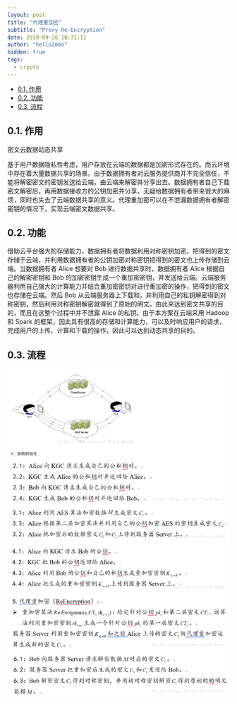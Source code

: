 ```yaml
---
layout: post
title: "代理重加密"
subtitle: "Proxy Re-Encryption"
date: 2019-09-26 10:31:11
author: "hello2mao"
hidden: true
tags:
  - crypto
---
```


<!-- TOC -->

- [0.1. 作用](#01-%e4%bd%9c%e7%94%a8)
- [0.2. 功能](#02-%e5%8a%9f%e8%83%bd)
- [0.3. 流程](#03-%e6%b5%81%e7%a8%8b)

<!-- /TOC -->

## 0.1. 作用

密文云数据动态共享

基于用户数据隐私性考虑，用户存放在云端的数据都是加密形式存在的。而云环境中存在着大量数据共享的场景。由于数据拥有者对云服务提供商并不完全信任，不能将解密密文的密钥发送给云端，由云端来解密并分享出去。数据拥有者自己下载密文解密后，再用数据接收方的公钥加密并分享，无疑给数据拥有者带来很大的麻烦，同时也失去了云端数据共享的意义。代理重加密可以在不泄漏数据拥有者解密密钥的情况下，实现云端密文数据共享。

## 0.2. 功能

借助云平台强大的存储能力，数据拥有者将数据利用对称密钥加密，把得到的密文存储于云端，并利用数据拥有者的公钥加密对称密钥把得到的密文也上传存储到云端。当数据拥有者 Alice 想要对 Bob 进行数据共享时，数据拥有者 Alice 根据自己的解密密钥和 Bob 的加密密钥生成一个重加密密钥，并发送给云端。云端服务器利用自己强大的计算能力并结合重加密密钥对进行重加密的操作，把得到的密文也存储在云端。然后 Bob 从云端服务器上下载和，并利用自己的私钥解密得到对称密钥，然后利用对称密钥解密就得到了原始的明文。由此来达到密文共享的目的，而且在这整个过程中并不泄露 Alice 的私钥。由于本方案在云端采用 Hadoop 和 Spark 的框架，因此具有很高的存储和计算能力，可以及时响应用户的请求，完成用户的上传、计算和下载的操作，因此可以达到动态共享的目的。

## 0.3. 流程

![](/img/posts/Proxy_ReEncryption.png)
